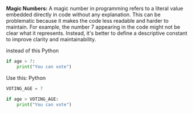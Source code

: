 


**Magic Numbers:**
A magic number in programming refers to a literal value embedded directly in code without any explanation. This can be problematic because it makes the code less readable and harder to maintain. For example, the number 7 appearing in the code might not be clear what it represents. Instead, it's better to define a descriptive constant to improve clarity and maintainability.

instead of this
Python

```python
if age > 7:
    print("You can vote")
```

Use this:
Python

```python
VOTING_AGE = 7

if age > VOTING_AGE:
    print("You can vote")
```

